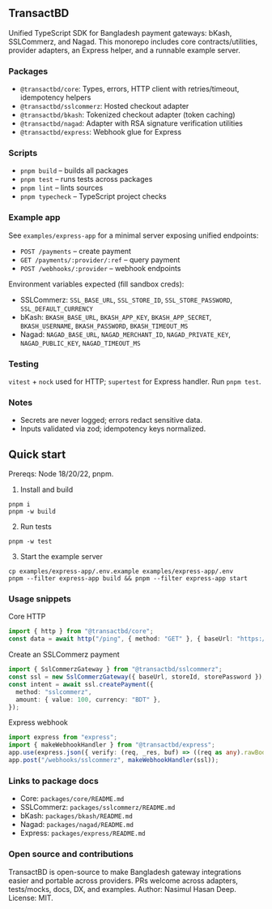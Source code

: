 ## TransactBD

Unified TypeScript SDK for Bangladesh payment gateways: bKash, SSLCommerz, and Nagad. This monorepo includes core contracts/utilities, provider adapters, an Express helper, and a runnable example server.

### Packages

- `@transactbd/core`: Types, errors, HTTP client with retries/timeout, idempotency helpers
- `@transactbd/sslcommerz`: Hosted checkout adapter
- `@transactbd/bkash`: Tokenized checkout adapter (token caching)
- `@transactbd/nagad`: Adapter with RSA signature verification utilities
- `@transactbd/express`: Webhook glue for Express

### Scripts

- `pnpm build` – builds all packages
- `pnpm test` – runs tests across packages
- `pnpm lint` – lints sources
- `pnpm typecheck` – TypeScript project checks

### Example app

See `examples/express-app` for a minimal server exposing unified endpoints:

- `POST /payments` – create payment
- `GET /payments/:provider/:ref` – query payment
- `POST /webhooks/:provider` – webhook endpoints

Environment variables expected (fill sandbox creds):

- SSLCommerz: `SSL_BASE_URL`, `SSL_STORE_ID`, `SSL_STORE_PASSWORD`, `SSL_DEFAULT_CURRENCY`
- bKash: `BKASH_BASE_URL`, `BKASH_APP_KEY`, `BKASH_APP_SECRET`, `BKASH_USERNAME`, `BKASH_PASSWORD`, `BKASH_TIMEOUT_MS`
- Nagad: `NAGAD_BASE_URL`, `NAGAD_MERCHANT_ID`, `NAGAD_PRIVATE_KEY`, `NAGAD_PUBLIC_KEY`, `NAGAD_TIMEOUT_MS`

### Testing

`vitest` + `nock` used for HTTP; `supertest` for Express handler. Run `pnpm test`.

### Notes

- Secrets are never logged; errors redact sensitive data.
- Inputs validated via zod; idempotency keys normalized.

## Quick start

Prereqs: Node 18/20/22, pnpm.

1. Install and build

```
pnpm i
pnpm -w build
```

2. Run tests

```
pnpm -w test
```

3. Start the example server

```
cp examples/express-app/.env.example examples/express-app/.env
pnpm --filter express-app build && pnpm --filter express-app start
```

### Usage snippets

Core HTTP

```ts
import { http } from "@transactbd/core";
const data = await http("/ping", { method: "GET" }, { baseUrl: "https://api" });
```

Create an SSLCommerz payment

```ts
import { SslCommerzGateway } from "@transactbd/sslcommerz";
const ssl = new SslCommerzGateway({ baseUrl, storeId, storePassword });
const intent = await ssl.createPayment({
  method: "sslcommerz",
  amount: { value: 100, currency: "BDT" },
});
```

Express webhook

```ts
import express from "express";
import { makeWebhookHandler } from "@transactbd/express";
app.use(express.json({ verify: (req, _res, buf) => ((req as any).rawBody = buf) }));
app.post("/webhooks/sslcommerz", makeWebhookHandler(ssl));
```

### Links to package docs

- Core: `packages/core/README.md`
- SSLCommerz: `packages/sslcommerz/README.md`
- bKash: `packages/bkash/README.md`
- Nagad: `packages/nagad/README.md`
- Express: `packages/express/README.md`

### Open source and contributions

TransactBD is open-source to make Bangladesh gateway integrations easier and portable across providers. PRs welcome across adapters, tests/mocks, docs, DX, and examples. Author: Nasimul Hasan Deep. License: MIT.
